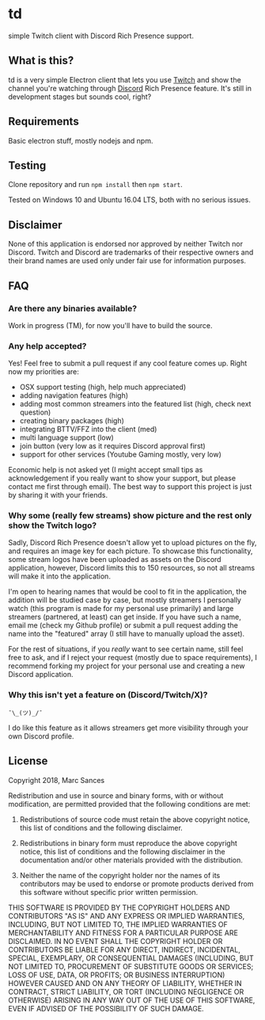 # td

simple Twitch client with Discord Rich Presence support.

## What is this?

td is a very simple Electron client that lets you use [Twitch](https://www.twitch.tv/) and show the channel you're watching through [Discord](https://discordapp.com/) Rich Presence feature. It's still in development stages but sounds cool, right?

## Requirements

Basic electron stuff, mostly nodejs and npm.

## Testing

Clone repository and run ``npm install`` then ``npm start``. 

Tested on Windows 10 and Ubuntu 16.04 LTS, both with no serious issues.

## Disclaimer

None of this application is endorsed nor approved by neither Twitch nor Discord. Twitch and Discord are trademarks of their respective owners and their brand names are used only under fair use for information purposes.

## FAQ

### Are there any binaries available?

Work in progress (TM), for now you'll have to build the source.

### Any help accepted?

Yes! Feel free to submit a pull request if any cool feature comes up. Right now my priorities are:

* OSX support testing (high, help much appreciated)
* adding navigation features (high)
* adding most common streamers into the featured list (high, check next question)
* creating binary packages (high)
* integrating BTTV/FFZ into the client (med)
* multi language support (low)
* join button (very low as it requires Discord approval first)
* support for other services (Youtube Gaming mostly, very low)

Economic help is not asked yet (I might accept small tips as acknowledgement if you really want to show your support, but please contact me first through email). The best way to support this project is just by sharing it with your friends.

### Why some (really few streams) show picture and the rest only show the Twitch logo?

Sadly, Discord Rich Presence doesn't allow yet to upload pictures on the fly, and requires an image key for each picture. To showcase this functionality, some stream logos have been uploaded as assets on the Discord application, however, Discord limits this to 150 resources, so not all streams will make it into the application.

I'm open to hearing names that would be cool to fit in the application, the addition will be studied case by case, but mostly streamers I personally watch (this program is made for my personal use primarily) and large streamers (partnered, at least) can get inside. If you have such a name, email me (check my Github profile) or submit a pull request adding the name into the "featured" array (I still have to manually upload the asset).

For the rest of situations, if you _really_ want to see certain name, still feel free to ask, and if I reject your request (mostly due to space requirements), I recommend forking my project for your personal use and creating a new Discord application.

### Why this isn't yet a feature on (Discord/Twitch/X)?

``¯\_(ツ)_/¯``

I do like this feature as it allows streamers get more visibility through your own Discord profile.

## License

Copyright 2018, Marc Sances

Redistribution and use in source and binary forms, with or without modification, are permitted provided that the following conditions are met:

1. Redistributions of source code must retain the above copyright notice, this list of conditions and the following disclaimer.

2. Redistributions in binary form must reproduce the above copyright notice, this list of conditions and the following disclaimer in the documentation and/or other materials provided with the distribution.

3. Neither the name of the copyright holder nor the names of its contributors may be used to endorse or promote products derived from this software without specific prior written permission.

THIS SOFTWARE IS PROVIDED BY THE COPYRIGHT HOLDERS AND CONTRIBUTORS "AS IS" AND ANY EXPRESS OR IMPLIED WARRANTIES, INCLUDING, BUT NOT LIMITED TO, THE IMPLIED WARRANTIES OF MERCHANTABILITY AND FITNESS FOR A PARTICULAR PURPOSE ARE DISCLAIMED. IN NO EVENT SHALL THE COPYRIGHT HOLDER OR CONTRIBUTORS BE LIABLE FOR ANY DIRECT, INDIRECT, INCIDENTAL, SPECIAL, EXEMPLARY, OR CONSEQUENTIAL DAMAGES (INCLUDING, BUT NOT LIMITED TO, PROCUREMENT OF SUBSTITUTE GOODS OR SERVICES; LOSS OF USE, DATA, OR PROFITS; OR BUSINESS INTERRUPTION) HOWEVER CAUSED AND ON ANY THEORY OF LIABILITY, WHETHER IN CONTRACT, STRICT LIABILITY, OR TORT (INCLUDING NEGLIGENCE OR OTHERWISE) ARISING IN ANY WAY OUT OF THE USE OF THIS SOFTWARE, EVEN IF ADVISED OF THE POSSIBILITY OF SUCH DAMAGE.
